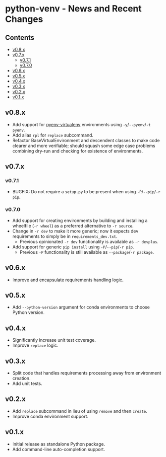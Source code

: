 # python-venv - News and Recent Changes


[begintoc]: #

## Contents

- [v0.8.x](#v08x)
- [v0.7.x](#v07x)
    - [v0.7.1](#v071)
    - [v0.7.0](#v070)
- [v0.6.x](#v06x)
- [v0.5.x](#v05x)
- [v0.4.x](#v04x)
- [v0.3.x](#v03x)
- [v0.2.x](#v02x)
- [v0.1.x](#v01x)

[endtoc]: # (Generated by markdown-toc pre-commit hook)

## v0.8.x

- Add support for
  [pyenv-virtualenv](https://github.com/pyenv/pyenv-virtualenv) environments
  using `-y`/`--pyenv`/`-t pyenv`.
- Add alias `rpl` for `replace` subcommand.
- Refactor BaseVirtualEnvironment and descendent classes to make code clearer
  and more verifiable; should squash some edge case problems combining dry-run
  and checking for existence of environments.


## v0.7.x

### v0.7.1

- BUGFIX: Do not require a `setup.py` to be present when using
  `-P`/`--pip`/`-r pip`.

### v0.7.0

- Add support for creating environments by building and installing
  a wheelfile (`-r wheel`) as a preferred alternative to `-r source`.
- Change in `-r dev` to make it more generic; now it expects dev requirements
  to simply be in `requirements_dev.txt`.
    - Previous opinionated `-r dev` functionality is available as `-r devplus`.
- Add support for generic `pip install` using `-P`/`--pip`/`-r pip`.
    - Previous `-P` functionality is still available as
      `--package`/`-r package`.


## v0.6.x

- Improve and encapsulate requirements handling logic.


## v0.5.x

- Add `--python-version` argument for conda environments to choose Python
  version.


## v0.4.x

- Significantly increase unit test coverage.
- Improve `replace` logic.


## v0.3.x

- Split code that handles requirements processing away from environment
  creation.
- Add unit tests.


## v0.2.x

- Add `replace` subcommand in lieu of using `remove` and then `create`.
- Improve conda environment support.


## v0.1.x

- Initial release as standalone Python package.
- Add command-line auto-completion support.

